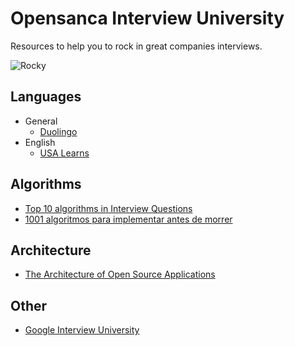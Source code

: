 # Opensanca Interview University
Resources to help you to rock in great companies interviews.

![Rocky](https://static1.squarespace.com/static/51b3dc8ee4b051b96ceb10de/t/568ed98f1115e085239dfea8/1452202542389/?format=1500w)

## Languages

* General
  * [Duolingo](https://www.duolingo.com/)
* English
  * [USA Learns](http://www.usalearns.org/)

## Algorithms

- [Top 10 algorithms in Interview Questions](http://www.geeksforgeeks.org/top-10-algorithms-in-interview-questions/)
- [1001 algoritmos para implementar antes de morrer](https://github.com/hacktoon/1001)

## Architecture

- [The Architecture of Open Source Applications](http://aosabook.org/en/index.html)

## Other

- [Google Interview University](https://github.com/jwasham/google-interview-university)
